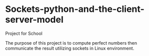# Sockets-python-and-the-client-server-model
Project for School

The purpose of this project is to compute perfect numbers then communicate the result utilizing sockets in Linux environment.
